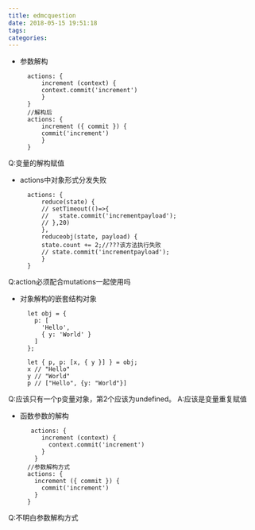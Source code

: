 ```yaml
---
title: edmcquestion
date: 2018-05-15 19:51:18
tags:
categories:
---
```


- 参数解构


		actions: {
   	 		increment (context) {
      		context.commit('increment')
    		}
  		}
		//解构后
		actions: {
  			increment ({ commit }) {
    		commit('increment')
  			}
		}

Q:变量的解构赋值

- actions中对象形式分发失败

		actions: {
    		reduce(state) {
      		// setTimeout(()=>{
      		//   state.commit('incrementpayload');
      		// },20)
    		},
    		reduceobj(state, payload) {
      		state.count += 2;//???该方法执行失败
      		// state.commit('incrementpayload');
    		}
  		}

Q:action必须配合mutations一起使用吗

- 对象解构的嵌套结构对象

		let obj = {
		  p: [
		    'Hello',
		    { y: 'World' }
		  ]
		};
		
		let { p, p: [x, { y }] } = obj;
		x // "Hello"
		y // "World"
		p // ["Hello", {y: "World"}]

Q:应该只有一个p变量对象，第2个应该为undefined。
A:应该是变量重复赋值

- 函数参数的解构

		 actions: {
		    increment (context) {
		      context.commit('increment')
		    }
		  }
		//参数解构方式
		actions: {
		  increment ({ commit }) {
		    commit('increment')
		  }
		}

Q:不明白参数解构方式
